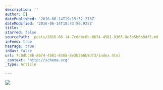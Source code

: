 ```yaml
---
description: ''
author: []
datePublished: '2016-06-14T19:15:32.273Z'
dateModified: '2016-06-14T18:43:56.925Z'
title: ''
starred: false
sourcePath: _posts/2016-06-14-7c0dbc8b-8674-4581-8365-8e3b5b6b8df3.md
inFeed: true
hasPage: true
inNav: false
url: 7c0dbc8b-8674-4581-8365-8e3b5b6b8df3/index.html
_context: 'http://schema.org'
_type: Article

---
```

![](https://the-grid-user-content.s3-us-west-2.amazonaws.com/bc52e89d-83f6-4cba-b6cd-5c30383f6921.jpg)